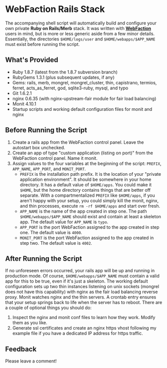 # WebFaction Rails Stack
The accompanying shell script will automatically build and configure your own
private **Ruby on Rails/Merb** stack. It was written with
**[WebFaction](http://www.webfaction.com/?affiliate=rzownir)** users in
mind, but is more or less generic aside from a few minor details. Essentially,
the directories `$HOME/logs/user` and `$HOME/webapps/$APP_NAME` must exist
before running the script.

## What's Provided
* Ruby 1.8.7 (latest from the 1.8.7 subversion branch)
* RubyGems 1.3.1 (plus subsequent updates, if any)
* Gems: rails, merb, mongrel, mongrel\_cluster, thin, capistrano, termios,
  ferret, acts\_as\_ferret, god, sqlite3-ruby, mysql, and typo
* Git 1.6.2.1
* nginx 0.6.35 (with nginx-upstream-fair module for fair load balancing)
* Monit 4.10.1
* Startup scripts and working default configuration files for monit and nginx

## Before Running the Script
1. Create a rails app from the WebFaction control panel. Leave the autostart
   box unchecked.
2. Create an app of type "custom application (listing on port)" from the
   WebFaction control panel. Name it monit.
3. Assign values to the four variables at the beginning of the script:
   `PREFIX`, `APP_NAME`, `APP_PORT`, and `MONIT_PORT`.
     * `PREFIX` is the installation path prefix. It is the location of your
       "private application environment". It should be somewhere in your home
       directory. It has a default value of `$HOME/apps`. You could make it
       `$HOME`, but the home directory contains things that are better off
       separate. With a compartmentalized `PREFIX` like `$HOME/apps`, if you
       aren't happy with your setup, you could simply kill the monit, nginx,
       and thin processes, execute `rm -rf $HOME/apps` and start over fresh.
     * `APP_NAME` is the name of the app created in step one. The path
       `$HOME/webapps/$APP_NAME` should exist and contain at least a skeleton
       app. The default value for `APP_NAME` is `typo`.
     * `APP_PORT` is the port WebFaction assigned to the app created in step
       one. The default value is `4000`.
     * `MONIT_PORT` is the port WebFaction assigned to the app created in step
       two. The default value is `4002`.

## After Running the Script
If no unforeseen errors occurred, your rails app will be up and running in
production mode. Of course, `$HOME/webapps/$APP_NAME` must contain a
valid app for this to be true, even if it's just a skeleton. The working
default configuration sets up two thin instances listening on unix sockets
(mongrel does not have this capability) with nginx as the fair load balancing
reverse proxy. Monit watches nginx and the thin servers. A crontab entry
ensures that your setup springs back to life when the server has to reboot.
There are a couple of optional things you should do:

1. Inspect the nginx and monit conf files to learn how they work.
   Modify them as you like.
2. Generate ssl certificates and create an nginx https vhost following my
   example file if you have a dedicated IP address for https traffic.

## Feedback
Please leave a comment!
